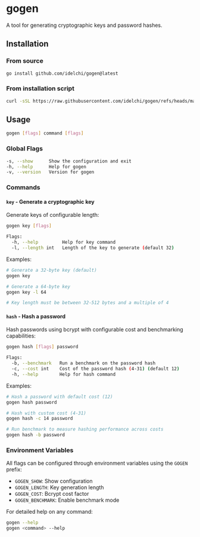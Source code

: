 # gogen

A tool for generating cryptographic keys and password hashes.

## Installation

### From source

```sh
go install github.com/idelchi/gogen@latest
```

### From installation script

```sh
curl -sSL https://raw.githubusercontent.com/idelchi/gogen/refs/heads/main/install.sh | sh -s -- -d ~/.local/bin
```

## Usage

```sh
gogen [flags] command [flags]
```

### Global Flags

```sh
-s, --show      Show the configuration and exit
-h, --help      Help for gogen
-v, --version   Version for gogen
```

### Commands

#### `key` - Generate a cryptographic key

Generate keys of configurable length:

```sh
gogen key [flags]

Flags:
  -h, --help         Help for key command
  -l, --length int   Length of the key to generate (default 32)
```

Examples:

```sh
# Generate a 32-byte key (default)
gogen key

# Generate a 64-byte key
gogen key -l 64

# Key length must be between 32-512 bytes and a multiple of 4
```

#### `hash` - Hash a password

Hash passwords using bcrypt with configurable cost and benchmarking capabilities:

```sh
gogen hash [flags] password

Flags:
  -b, --benchmark   Run a benchmark on the password hash
  -c, --cost int    Cost of the password hash (4-31) (default 12)
  -h, --help        Help for hash command
```

Examples:

```sh
# Hash a password with default cost (12)
gogen hash password

# Hash with custom cost (4-31)
gogen hash -c 14 password

# Run benchmark to measure hashing performance across costs
gogen hash -b password
```

### Environment Variables

All flags can be configured through environment variables using the `GOGEN` prefix:

- `GOGEN_SHOW`: Show configuration
- `GOGEN_LENGTH`: Key generation length
- `GOGEN_COST`: Bcrypt cost factor
- `GOGEN_BENCHMARK`: Enable benchmark mode

For detailed help on any command:

```sh
gogen --help
gogen <command> --help
```
